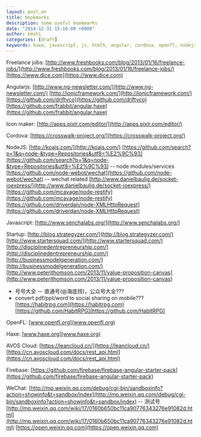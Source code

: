 ```yaml
---
layout: post_en
title: bookmarks
description: some useful bookmarks
date: "2014-12-31 15:16:00 +0800"
author: kmshi
categories: [draft]
keywords: haxe, javascript, js, html5, angular, cordova, openfl, nodejs, angularjs
---
```


Freelance jobs:
[http://www.freshbooks.com/blog/2013/01/16/freelance-jobs/](http://www.freshbooks.com/blog/2013/01/16/freelance-jobs/)
[https://www.dice.com](https://www.dice.com)

Angularjs:
[http://www.ng-newsletter.com/](http://www.ng-newsletter.com/)
[http://ionicframework.com/](http://ionicframework.com/)
[https://github.com/driftyco](https://github.com/driftyco)
[https://github.com/frabbit/angular.haxe](https://github.com/frabbit/angular.haxe)

Icon maker:
[http://apps.pixlr.com/editor/](http://apps.pixlr.com/editor/)

Cordova:
[https://crosswalk-project.org/](https://crosswalk-project.org/)

NodeJS:
[http://koajs.com/](http://koajs.com/)
[https://github.com/search?p=1&q=node-&type=Repositories&utf8=%E2%9C%93](https://github.com/search?p=1&q=node-&type=Repositories&utf8=%E2%9C%93) -- node modules/services
[https://github.com/node-webot/wechat](https://github.com/node-webot/wechat) -- wechat related
[http://www.danielbaulig.de/socket-ioexpress/](http://www.danielbaulig.de/socket-ioexpress/)
[https://github.com/mcavage/node-restify](https://github.com/mcavage/node-restify)
[https://github.com/driverdan/node-XMLHttpRequest](https://github.com/driverdan/node-XMLHttpRequest)

Javascript:
[http://www.senchalabs.org/](http://www.senchalabs.org/)

Startup:
[http://blog.strategyzer.com/](http://blog.strategyzer.com/)
[http://www.startersquad.com/](http://www.startersquad.com/)
[http://disciplinedentrepreneurship.com/](http://disciplinedentrepreneurship.com/)
[http://businessmodelgeneration.com/](http://businessmodelgeneration.com/)
[http://www.peterjthomson.com/2013/11/value-proposition-canvas](http://www.peterjthomson.com/2013/11/value-proposition-canvas)
- 号号大全 － 直通号(@海底捞)，公众号大全???
- convert pdf/ppt/word to social sharing on mobile???
[https://habitrpg.com](https://habitrpg.com)
[https://github.com/HabitRPG](https://github.com/HabitRPG)

OpenFL:
[www.openfl.org](www.openfl.org)

Haxe:
[www.haxe.org](www.haxe.org)

AVOS Cloud:
[https://leancloud.cn/](https://leancloud.cn/)
[https://cn.avoscloud.com/docs/rest_api.html](https://cn.avoscloud.com/docs/rest_api.html)

Firebase:
[https://github.com/firebase/firebase-angular-starter-pack](https://github.com/firebase/firebase-angular-starter-pack)

WeChat:
[http://mp.weixin.qq.com/debug/cgi-bin/sandboxinfo?action=showinfo&t=sandbox/index](http://mp.weixin.qq.com/debug/cgi-bin/sandboxinfo?action=showinfo&t=sandbox/index) -- 测试号
[http://mp.weixin.qq.com/wiki/17/0160b650bc11ca90776343276e91082d.html](http://mp.weixin.qq.com/wiki/17/0160b650bc11ca90776343276e91082d.html)
[https://open.weixin.qq.com](https://open.weixin.qq.com)
